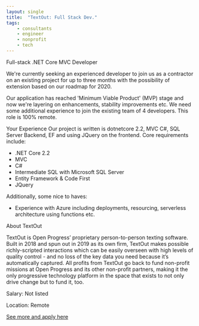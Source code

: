 ```yaml
---
layout: single
title:  "TextOut: Full Stack Dev."
tags: 
    - consultants
    - engineer
    - nonprofit
    - tech
---
```


Full-stack .NET Core MVC Developer

We're currently seeking an experienced developer to join us as a contractor on an existing project for up to three months with the possibility of extension based on our roadmap for 2020.


Our application has reached 'Minimum Viable Product' (MVP) stage and now we're layering on enhancements, stability improvements etc. We need some additional experience to join the existing team of 4 developers. This role is 100% remote.


Your Experience
Our project is written is dotnetcore 2.2, MVC C#, SQL Server Backend, EF and using JQuery on the frontend. Core requirements include:
* .NET Core 2.2
* MVC
* C#
* Intermediate SQL with Microsoft SQL Server
* Entity Framework & Code First
*  JQuery

 

Additionally, some nice to haves:
* Experience with Azure including deployments, resourcing, serverless architecture using functions etc.


About TextOut

TextOut is Open Progress’ proprietary person-to-person texting software. Built in 2018 and spun out in 2019 as its own firm, TextOut makes possible richly-scripted interactions which can be easily overseen with high levels of quality control - and no loss of the key data you need because it’s automatically captured. All profits from TextOut go back to fund non-profit missions at Open Progress and its other non-profit partners, making it the only progressive technology platform in the space that exists to not only drive change but to fund it, too.



Salary: Not listed


Location: Remote


[See more and apply here](https://www.textout.io/full-stack-developer)
